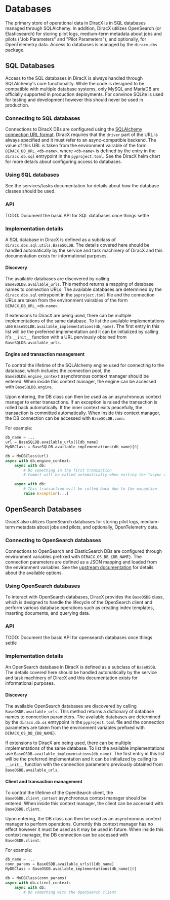 # Databases

The primary store of operational data in DiracX is in SQL databases managed through SQLAlchemy.
In addition, DiracX utilizes OpenSearch (or Elasticsearch) for storing pilot logs, medium-term metadata about jobs and pilots ("Job Parameters" and "Pilot Parameters"), and optionally, for OpenTelemetry data.
Access to databases is managed by the `diracx.dbs` package.

## SQL Databases

Access to the SQL databases in DiracX is always handled through SQLAlchemy's core functionality.
While the code is designed to be compatible with multiple database systems, only MySQL and MariaDB are officially supported in production deployments.
For convince SQLite is used for testing and development however this should never be used in production.

### Connecting to SQL databases

Connections to DiracX DBs are configured using the [SQLAlchemy connection URL format](https://docs.sqlalchemy.org/en/20/core/engines.html#database-urls).
DiracX requires that the `driver` part of the URL is always specified and it must refer to an async-compatible backend.
The value of this URL is taken from the environment vairable of the form `DIRACX_DB_URL_<db-name>`, where `<db-name>` is defined by the entry in the `diracx.db.sql` entrypoint in the `pyproject.toml`.
See the DiracX helm chart for more details about configuring access to databases.

### Using SQL databases

See the services/tasks documentation for details about how the database classes should be used.

### API

TODO: Document the basic API for SQL databases once things settle

### Implementation details

A SQL database in DiracX is defined as a subclass of `diracx.dbs.sql.utils.BaseSQLDB`.
The details covered here should be handled automatically by the service and task machinery of DiracX and this documentation exists for informational purposes.

#### Discovery

The available databases are discovered by calling `BaseSQLDB.available_urls`.
This method returns a mapping of database names to connection URLs.
The available databases are determined by the `diracx.dbs.sql` entrypoint in the `pyproject.toml` file and the connection URLs are taken from the environment vairables of the form `DIRACX_DB_URL_<db-name>`.

If extensions to DiracX are being used, there can be multiple implementations of the same database.
To list the available implementations use `BaseSQLDB.available_implementations(db_name)`.
The first entry in this list will be the preferred implementation and it can be initialized by calling it's `__init__` function with a URL perviously obtained from `BaseSQLDB.available_urls`.

#### Engine and transaction management

To control the lifetime of the SQLAlchemy engine used for connecting to the database, which includes the connection pool, the `BaseSQLDB.engine_context` asynchronous context manager should be entered.
When inside this context manager, the engine can be accessed with `BaseSQLDB.engine`.

Upon entering, the DB class can then be used as an asynchronous context manager to enter transactions.
If an exception is raised the transaction is rolled back automatically.
If the inner context exits peacefully, the transaction is committed automatically.
When inside this context manager, the DB connection can be accessed with `BaseSQLDB.conn`.

For example:

```python
db_name = ...
url = BaseSQLDB.available_urls()[db_name]
MyDBClass = BaseSQLDB.available_implementations(db_name)[0]

db = MyDBClass(url)
async with db.engine_context:
    async with db:
        # Do something in the first transaction
        # Commit will be called automatically when exiting the "async with db:" context manager

    async with db:
        # This transaction will be rolled back due to the exception
        raise Exception(...)
```

## OpenSearch Databases

DiracX also utilizes OpenSearch databases for storing pilot logs, medium-term metadata about jobs and pilots, and optionally, OpenTelemetry data.

### Connecting to OpenSearch databases

Connections to OpenSearch and ElasticSearch DBs are configured through environment variables prefixed with `DIRACX_OS_DB_{DB_NAME}`.
The connection parameters are defined as a JSON mapping and loaded from the environment variables.
See the [upstream documentation](https://opensearch.org/docs/latest/clients/python-low-level/#connecting-to-opensearch) for details about the available options.

### Using OpenSearch databases

To interact with OpenSearch databases, DiracX provides the `BaseOSDB` class, which is designed to handle the lifecycle of the OpenSearch client and perform various database operations such as creating index templates, inserting documents, and querying data.

### API

TODO: Document the basic API for opensearch databases once things settle

### Implementation details

An OpenSearch database in DiracX is defined as a subclass of `BaseOSDB`. The details covered here should be handled automatically by the service and task machinery of DiracX and this documentation exists for informational purposes.

#### Discovery

The available OpenSearch databases are discovered by calling `BaseOSDB.available_urls`.
This method returns a dictionary of database names to connection parameters.
The available databases are determined by the `diracx.db.os` entrypoint in the `pyproject.toml` file and the connection parameters are taken from the environment variables prefixed with `DIRACX_OS_DB_{DB_NAME}`.

If extensions to DiracX are being used, there can be multiple implementations of the same database.
To list the available implementations use `BaseOSDB.available_implementations(db_name)`.
The first entry in this list will be the preferred implementation and it can be initialized by calling its `__init__` function with the connection parameters previously obtained from `BaseOSDB.available_urls`.

#### Client and transaction management

To control the lifetime of the OpenSearch client, the `BaseOSDB.client_context` asynchronous context manager should be entered.
When inside this context manager, the client can be accessed with `BaseOSDB.client`.

Upon entering, the DB class can then be used as an asynchronous context manager to perform operations.
Currently this context manager has no effect however it must be used as it may be used in future.
When inside this context manager, the DB connection can be accessed with `BaseOSDB.client`.

For example:

```python
db_name = ...
conn_params = BaseOSDB.available_urls()[db_name]
MyDBClass = BaseOSDB.available_implementations(db_name)[0]

db = MyDBClass(conn_params)
async with db.client_context:
    async with db:
        # Do something with the OpenSearch client
```
